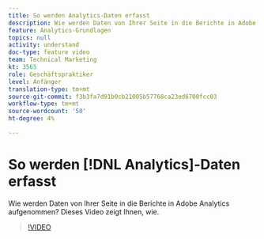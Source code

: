 ```yaml
---
title: So werden Analytics-Daten erfasst
description: Wie werden Daten von Ihrer Seite in die Berichte in Adobe Analytics aufgenommen? Dieses Video zeigt Ihnen, wie.
feature: Analytics-Grundlagen
topics: null
activity: understand
doc-type: feature video
team: Technical Marketing
kt: 3565
role: Geschäftspraktiker
level: Anfänger
translation-type: tm+mt
source-git-commit: f3b3fa7d91b0cb21005b57768ca23ed6700fcc03
workflow-type: tm+mt
source-wordcount: '50'
ht-degree: 4%

---
```



# So werden [!DNL Analytics]-Daten erfasst

Wie werden Daten von Ihrer Seite in die Berichte in Adobe Analytics aufgenommen? Dieses Video zeigt Ihnen, wie.

>[!VIDEO](https://video.tv.adobe.com/v/28768/?quality=12)
